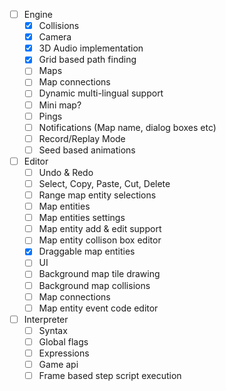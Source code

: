  - [ ] Engine
   - [x] Collisions
   - [x] Camera
   - [x] 3D Audio implementation
   - [x] Grid based path finding
   - [ ] Maps
   - [ ] Map connections
   - [ ] Dynamic multi-lingual support
   - [ ] Mini map?
   - [ ] Pings
   - [ ] Notifications (Map name, dialog boxes etc)
   - [ ] Record/Replay Mode
   - [ ] Seed based animations

 - [ ] Editor
   - [ ] Undo & Redo
   - [ ] Select, Copy, Paste, Cut, Delete
   - [ ] Range map entity selections
   - [ ] Map entities
   - [ ] Map entities settings
   - [ ] Map entity add & edit support
   - [ ] Map entity collison box editor
   - [x] Draggable map entities
   - [ ] UI
   - [ ] Background map tile drawing
   - [ ] Background map collisions
   - [ ] Map connections
   - [ ] Map entity event code editor

 - [ ] Interpreter
   - [ ] Syntax
   - [ ] Global flags
   - [ ] Expressions
   - [ ] Game api
   - [ ] Frame based step script execution
